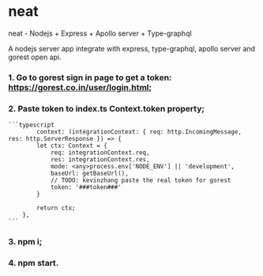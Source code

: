 # neat

neat - Nodejs + Express + Apollo server + Type-graphql

A nodejs server app integrate with express, type-graphql, apollo server and gorest open api.

### 1. Go to gorest sign in page to get a token: https://gorest.co.in/user/login.html;
### 2. Paste token to index.ts Context.token property;
    ```typescript
            context: (integrationContext: { req: http.IncomingMessage, res: http.ServerResponse }) => {
            let ctx: Context = {
                req: integrationContext.req,
                res: integrationContext.res,
                mode: <any>process.env['NODE_ENV'] || 'development',
                baseUrl: getBaseUrl(),
                // TODO: kevinzhang paste the real token for gorest
                token: '###token###'
            }

            return ctx;
        },
    ```
### 3. npm i;
### 4. npm start.
